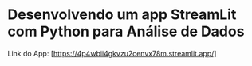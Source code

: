 # Desenvolvendo um app StreamLit com Python para Análise de Dados
Link do App: [https://4p4wbii4gkvzu2cenvx78m.streamlit.app/]
